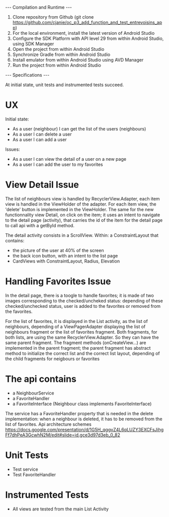 
--- Compilation and Runtime ---
1. Clone repository from Github (git clone https://github.com/cjanie/oc_p3_add_function_and_test_entrevoisins_app)
2. For the local environment, install the latest version of Android Studio
3. Configure the SDK Platform with API level 29 from within Android Studio, using SDK Manager
4. Open the project from within Android Studio
5. Synchronize Gradle from within Android Studio
6. Install emulator from within Android Studio using AVD Manager
7. Run the project from within Android Studio

--- Specifications ---

At initial state, unit tests and instrumented tests succeed.

# UX

Initial state:
- As a user (neighbour) I can get the list of the users (neighbours)
- As a user I can delete a user
- As a user I can add a user

Issues:
- As a user I can view the detail of a user on a new page
- As a user I can add the user to my favorites

# View Detail Issue
The list of neighbours view is handled by RecyclerView.Adapter, each item view is handled in the ViewHolder of the adapter.
For each item view, the 'delete' button is implemented in the ViewHolder.
The same for the new functionnality view Detail, on click on the item; it uses an intent to navigate to the detail page (activity), that carries the id of the item for the detail page
to call api with a getById method.

The detail activity consists in a ScrollView. Within: a ConstraintLayout that contains:
- the picture of the user at 40% of the screen
- the back icon button, with an intent to the list page
- CardViews with ConstraintLayout, Radius, Elevation

# Handling Favorites Issue

In the detail page, there is a toogle to handle favorites; it is made of two images corresponding to the checked/uncheked status:
depending of these checked/unchecked status, user is added to the favorites or removed from the favorites.

For the list of favorites, it is displayed in the List activity, as the list of neighbours, depending of a ViewPagerAdapter displaying the list of neighbours fragment or the list of favorites fragment.
Both fragments, for both lists, are using the same RecyclerView.Adapter. So they can have the same parent fragment.
The fragment methods (onCreateView...) are implemented in the parent fragment; the parent fragment has abstract method to initialize the correct list and the correct list layout, depending of the child fragments for neigbours or favorites

# The api contains
- a NeighbourService
- a FavoriteHandler
- a FavoriteInterface (Neighbour class implements FavoriteInterface)

The service has a FavoriteHandler property that is needed in the delete implementation: when a neighbour is deleted, it has to be removed from the list of favorites.
Api architecture schemes https://docs.google.com/presentation/d/1G5H_qggvZ4L6qLUZY3EXCFsJihgFf7dhPeA3GcwhN2M/edit#slide=id.gce3d97d3eb_0_82

# Unit Tests
- Test service
- Test FavoriteHandler

# Instrumented Tests
- All views are tested from the main List Activity